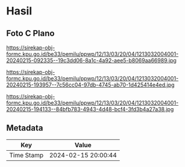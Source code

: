 # Hasil

## Foto C Plano

https://sirekap-obj-formc.kpu.go.id/be33/pemilu/ppwp/12/13/03/20/04/1213032004001-20240215-092335--19c3dd06-8a1c-4a92-aee5-b8069aa66989.jpg

https://sirekap-obj-formc.kpu.go.id/be33/pemilu/ppwp/12/13/03/20/04/1213032004001-20240215-193957--7c56cc04-97db-4745-ab70-1d425414e4ed.jpg

https://sirekap-obj-formc.kpu.go.id/be33/pemilu/ppwp/12/13/03/20/04/1213032004001-20240215-194133--84bfb783-4943-4d48-bcf4-3fd3b4a27a38.jpg


## Metadata

| Key        | Value               |
| ---------- | ------------------- |
| Time Stamp | 2024-02-15 20:00:44 |



